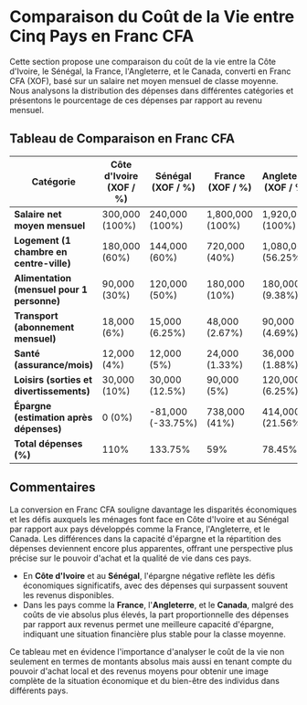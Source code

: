 # Comparaison du Coût de la Vie entre Cinq Pays en Franc CFA

Cette section propose une comparaison du coût de la vie entre la Côte d'Ivoire, le Sénégal, la France, l'Angleterre, et le Canada, converti en Franc CFA (XOF), basé sur un salaire net moyen mensuel de classe moyenne. Nous analysons la distribution des dépenses dans différentes catégories et présentons le pourcentage de ces dépenses par rapport au revenu mensuel.

## Tableau de Comparaison en Franc CFA

| Catégorie | Côte d'Ivoire (XOF / %) | Sénégal (XOF / %) | France (XOF / %) | Angleterre (XOF / %) | Canada (XOF / %) |
|-----------|-------------------------|-------------------|------------------|----------------------|------------------|
| **Salaire net moyen mensuel** | 300,000 (100%) | 240,000 (100%) | 1,800,000 (100%) | 1,920,000 (100%) | 1,680,000 (100%) |
| **Logement (1 chambre en centre-ville)** | 180,000 (60%) | 144,000 (60%) | 720,000 (40%) | 1,080,000 (56.25%) | 900,000 (53.57%) |
| **Alimentation (mensuel pour 1 personne)** | 90,000 (30%) | 120,000 (50%) | 180,000 (10%) | 180,000 (9.38%) | 150,000 (8.93%) |
| **Transport (abonnement mensuel)** | 18,000 (6%) | 15,000 (6.25%) | 48,000 (2.67%) | 90,000 (4.69%) | 60,000 (3.57%) |
| **Santé (assurance/mois)** | 12,000 (4%) | 12,000 (5%) | 24,000 (1.33%) | 36,000 (1.88%) | 30,000 (1.79%) |
| **Loisirs (sorties et divertissements)** | 30,000 (10%) | 30,000 (12.5%) | 90,000 (5%) | 120,000 (6.25%) | 90,000 (5.36%) |
| **Épargne (estimation après dépenses)** | 0 (0%) | -81,000 (-33.75%) | 738,000 (41%) | 414,000 (21.56%) | 390,000 (23.21%) |
| **Total dépenses (%)** | 110% | 133.75% | 59% | 78.45% | 73.22% |

## Commentaires

La conversion en Franc CFA souligne davantage les disparités économiques et les défis auxquels les ménages font face en Côte d'Ivoire et au Sénégal par rapport aux pays développés comme la France, l'Angleterre, et le Canada. Les différences dans la capacité d'épargne et la répartition des dépenses deviennent encore plus apparentes, offrant une perspective plus précise sur le pouvoir d'achat et la qualité de vie dans ces pays.

- En **Côte d'Ivoire** et au **Sénégal**, l'épargne négative reflète les défis économiques significatifs, avec des dépenses qui surpassent souvent les revenus disponibles.
- Dans les pays comme la **France**, l'**Angleterre**, et le **Canada**, malgré des coûts de vie absolus plus élevés, la part proportionnelle des dépenses par rapport aux revenus permet une meilleure capacité d'épargne, indiquant une situation financière plus stable pour la classe moyenne.

Ce tableau met en évidence l'importance d'analyser le coût de la vie non seulement en termes de montants absolus mais aussi en tenant compte du pouvoir d'achat local et des revenus moyens pour obtenir une image complète de la situation économique et du bien-être des individus dans différents pays.
